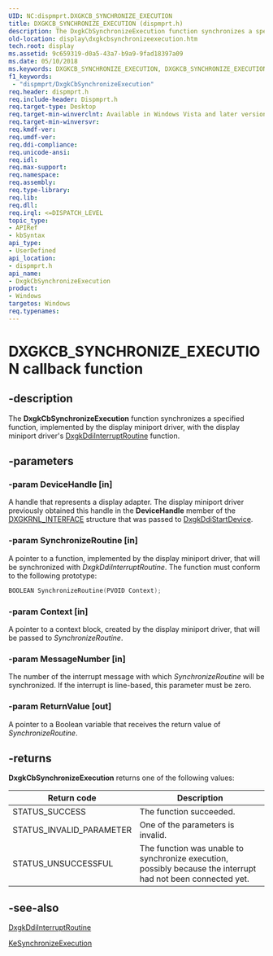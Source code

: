 ```yaml
---
UID: NC:dispmprt.DXGKCB_SYNCHRONIZE_EXECUTION
title: DXGKCB_SYNCHRONIZE_EXECUTION (dispmprt.h)
description: The DxgkCbSynchronizeExecution function synchronizes a specified function, implemented by the display miniport driver, with the display miniport driver's DxgkDdiInterruptRoutine function.
old-location: display\dxgkcbsynchronizeexecution.htm
tech.root: display
ms.assetid: 9c659319-d0a5-43a7-b9a9-9fad18397a09
ms.date: 05/10/2018
ms.keywords: DXGKCB_SYNCHRONIZE_EXECUTION, DXGKCB_SYNCHRONIZE_EXECUTION callback, DpFunctions_3d9aecd7-8082-4869-a0d1-4a6cdadc4839.xml, DxgkCbSynchronizeExecution, DxgkCbSynchronizeExecution callback function [Display Devices], display.dxgkcbsynchronizeexecution, dispmprt/DxgkCbSynchronizeExecution
f1_keywords:
 - "dispmprt/DxgkCbSynchronizeExecution"
req.header: dispmprt.h
req.include-header: Dispmprt.h
req.target-type: Desktop
req.target-min-winverclnt: Available in Windows Vista and later versions of the Windows operating systems.
req.target-min-winversvr: 
req.kmdf-ver: 
req.umdf-ver: 
req.ddi-compliance: 
req.unicode-ansi: 
req.idl: 
req.max-support: 
req.namespace: 
req.assembly: 
req.type-library: 
req.lib: 
req.dll: 
req.irql: <=DISPATCH_LEVEL
topic_type:
- APIRef
- kbSyntax
api_type:
- UserDefined
api_location:
- dispmprt.h
api_name:
- DxgkCbSynchronizeExecution
product:
- Windows
targetos: Windows
req.typenames: 
---
```


# DXGKCB_SYNCHRONIZE_EXECUTION callback function


## -description


The <b>DxgkCbSynchronizeExecution</b> function synchronizes a specified function, implemented by the display miniport driver, with the display miniport driver's <a href="https://docs.microsoft.com/windows-hardware/drivers/ddi/dispmprt/nc-dispmprt-dxgkddi_interrupt_routine">DxgkDdiInterruptRoutine</a> function.


## -parameters




### -param DeviceHandle [in]

A handle that represents a display adapter. The display miniport driver previously obtained this handle in the <b>DeviceHandle</b> member of the <a href="https://docs.microsoft.com/windows-hardware/drivers/ddi/dispmprt/ns-dispmprt-_dxgkrnl_interface">DXGKRNL_INTERFACE</a> structure that was passed to <a href="https://docs.microsoft.com/windows-hardware/drivers/ddi/dispmprt/nc-dispmprt-dxgkddi_start_device">DxgkDdiStartDevice</a>.


### -param SynchronizeRoutine [in]

A pointer to a function, implemented by the display miniport driver, that will be synchronized with <i>DxgkDdiInterruptRoutine</i>. The function must conform to the following prototype:

```cpp
BOOLEAN SynchronizeRoutine(PVOID Context);
```

### -param Context [in]

A pointer to a context block, created by the display miniport driver, that will be passed to <i>SynchronizeRoutine</i>.


### -param MessageNumber [in]

The number of the interrupt message with which <i>SynchronizeRoutine</i> will be synchronized. If the interrupt is line-based, this parameter must be zero.


### -param ReturnValue [out]

A pointer to a Boolean variable that receives the return value of <i>SynchronizeRoutine</i>.


## -returns



<b>DxgkCbSynchronizeExecution</b> returns one of the following values:

|Return code|Description|
|--- |--- |
|STATUS_SUCCESS|The function succeeded.|
|STATUS_INVALID_PARAMETER|One of the parameters is invalid.|
|STATUS_UNSUCCESSFUL|The function was unable to synchronize execution, possibly because the interrupt had not been connected yet.|


## -see-also




<a href="https://docs.microsoft.com/windows-hardware/drivers/ddi/dispmprt/nc-dispmprt-dxgkddi_interrupt_routine">DxgkDdiInterruptRoutine</a>



<a href="https://docs.microsoft.com/windows-hardware/drivers/ddi/wdm/nf-wdm-kesynchronizeexecution">KeSynchronizeExecution</a>
 

 

